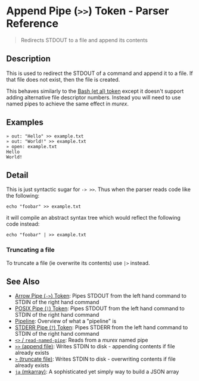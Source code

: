 # Append Pipe (`>>`) Token - Parser Reference

> Redirects STDOUT to a file and append its contents

## Description

This is used to redirect the STDOUT of a command and append it to a file. If
that file does not exist, then the file is created.

This behaves similarly to the [Bash (et al) token](https://www.gnu.org/software/bash/manual/bash.html#Appending-Redirected-Output)
except it doesn't support adding alternative file descriptor numbers. Instead
you will need to use named pipes to achieve the same effect in _murex_.

## Examples

    » out: "Hello" >> example.txt
    » out: "World!" >> example.txt
    » open: example.txt
    Hello
    World!

## Detail

This is just syntactic sugar for `-> >>`. Thus when the parser reads code like
the following:

    echo "foobar" >> example.txt
    
it will compile an abstract syntax tree which would reflect the following code
instead:

    echo "foobar" | >> example.txt
    
### Truncating a file

To truncate a file (ie overwrite its contents) use `|>` instead.

## See Also

* [Arrow Pipe (`->`) Token](../parser/pipe-arrow.md):
  Pipes STDOUT from the left hand command to STDIN of the right hand command
* [POSIX Pipe (`|`) Token](../parser/pipe-posix.md):
  Pipes STDOUT from the left hand command to STDIN of the right hand command
* [Pipeline](../user-guide/pipeline.md):
  Overview of what a "pipeline" is
* [STDERR Pipe (`?`) Token](../parser/pipe-err.md):
  Pipes STDERR from the left hand command to STDIN of the right hand command
* [`<>` / `read-named-pipe`](../commands/namedpipe.md):
  Reads from a _murex_ named pipe
* [`>>` (append file)](../commands/greater-than-greater-than.md):
  Writes STDIN to disk - appending contents if file already exists
* [`>` (truncate file)](../commands/greater-than.md):
  Writes STDIN to disk - overwriting contents if file already exists
* [`ja` (mkarray)](../commands/ja.md):
  A sophisticated yet simply way to build a JSON array